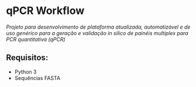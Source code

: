 # qPCR Workflow

*Projeto para desenvolvimento de plataforma atualizada, automatizável e de uso genérico para a geração e validação in silico de painéis multiplex para PCR quantitativa (qPCR)*

## Requisitos:
  - Python 3
  - Sequências FASTA
